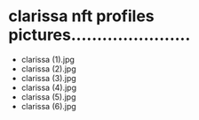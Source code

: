 # clarissa nft profiles pictures.......................
- clarissa (1).jpg
- clarissa (2).jpg
- clarissa (3).jpg
- clarissa (4).jpg
- clarissa (5).jpg
- clarissa (6).jpg

